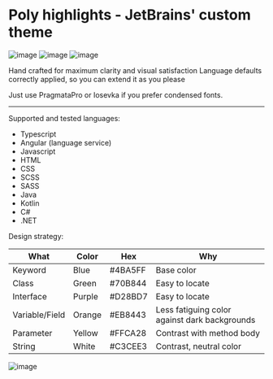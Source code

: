 # Poly highlights - JetBrains' custom  theme

![image](https://user-images.githubusercontent.com/16295552/115997866-0e3e7480-a5e5-11eb-98b1-f51fa5350e07.png)
![image](https://user-images.githubusercontent.com/16295552/115997891-1b5b6380-a5e5-11eb-9061-2c2c6e4c9361.png)
![image](https://user-images.githubusercontent.com/16295552/115997907-27472580-a5e5-11eb-8bc3-210fd8cd122f.png)


Hand crafted for maximum clarity and visual satisfaction
Language defaults correctly applied, so you can extend it as you please

Just use PragmataPro or Iosevka if you prefer condensed fonts.
___
Supported and tested languages:

- Typescript
- Angular (language service)
- Javascript
- HTML
- CSS
- SCSS
- SASS
- Java
- Kotlin
- C#
- .NET

Design strategy:


| What           	| Color  	| Hex  	    | Why                                           	|
|----------------	|--------	|--------	|-----------------------------------------------	|
| Keyword        	| Blue   	| #4BA5FF   | Base color                                    	|
| Class          	| Green  	| #70B844  	| Easy to locate                                	|
| Interface      	| Purple 	| #D28BD7 	| Easy to locate                                	|
| Variable/Field 	| Orange 	| #EB8443 	| Less fatiguing color against dark backgrounds 	|
| Parameter      	| Yellow 	| #FFCA28 	| Contrast with method body                     	|
| String         	| White  	| #C3CEE3  	| Contrast, neutral color                       	|

![image](https://user-images.githubusercontent.com/16295552/117307989-5d0bca00-ae81-11eb-8b1a-fe5f79218c31.png)

